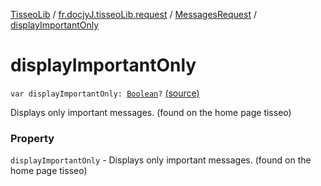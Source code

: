 [TisseoLib](../../index.md) / [fr.docjyJ.tisseoLib.request](../index.md) / [MessagesRequest](index.md) / [displayImportantOnly](./display-important-only.md)

# displayImportantOnly

`var displayImportantOnly: `[`Boolean`](https://kotlinlang.org/api/latest/jvm/stdlib/kotlin/-boolean/index.html)`?` [(source)](https://github.com/docjyJ/TisseoLib/tree/master/src/main/kotlin/fr/docjyJ/tisseoLib/request/MessagesRequest.kt#L22)

Displays only important messages. (found on the home page tisseo)

### Property

`displayImportantOnly` - Displays only important messages. (found on the home page tisseo)